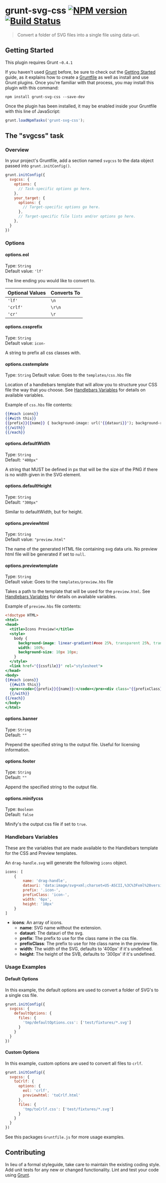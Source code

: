 # grunt-svg-css [![NPM version](https://badge.fury.io/js/grunt-svg-css.svg)](http://badge.fury.io/js/grunt-svg-css) [![Build Status](https://travis-ci.org/psyrendust/grunt-svg-css.svg)](https://travis-ci.org/psyrendust/grunt-svg-css)

> Convert a folder of SVG files into a single file using data-uri.

## Getting Started
This plugin requires Grunt `~0.4.1`

If you haven't used [Grunt](http://gruntjs.com/) before, be sure to check out the [Getting Started](http://gruntjs.com/getting-started) guide, as it explains how to create a [Gruntfile](http://gruntjs.com/sample-gruntfile) as well as install and use Grunt plugins. Once you're familiar with that process, you may install this plugin with this command:

```shell
npm install grunt-svg-css --save-dev
```

Once the plugin has been installed, it may be enabled inside your Gruntfile with this line of JavaScript:

```js
grunt.loadNpmTasks('grunt-svg-css');
```

## The "svgcss" task

### Overview
In your project's Gruntfile, add a section named `svgcss` to the data object passed into `grunt.initConfig()`.

```js
grunt.initConfig({
  svgcss: {
    options: {
      // Task-specific options go here.
    },
    your_target: {
      options: {
        // Target-specific options go here.
      },
      // Target-specific file lists and/or options go here.
    },
  }
})
```

### Options

#### options.eol
Type: `String`  
Default value: `'lf'`  

The line ending you would like to convert to.

| Optional Values | Converts To |
|-----------------|-------------|
| `'lf'`          | `\n`        |
| `'crlf'`        | `\r\n`      |
| `'cr'`          | `\r`        |


#### options.cssprefix
Type: `String`  
Default value: `icon-`  

A string to prefix all css classes with.


#### options.csstemplate

Type: `String`
Default value: Goes to the `templates/css.hbs` file

Location of a handlebars template that will allow you to structure your CSS file the way that you choose. See [Handlebars Variables](#handlebars-variables) for details on available variables.

Example of `css.hbs` file contents:

```handlebars
{{#each icons}}
{{#with this}}
{{prefix}}{{name}} { background-image: url('{{datauri}}'); background-repeat: no-repeat; }
{{/with}}
{{/each}}
```


#### options.defaultWidth
Type: `String`  
Default: `"400px"`  

A string that MUST be defined in px that will be the size of the PNG if there is no width given in the SVG element.


#### options.defaultHeight
Type: `String`  
Default: `"300px"`  

Similar to defaultWidth, but for height.


#### options.previewhtml
Type: `String`  
Default value: `"preview.html"`  

The name of the generated HTML file containing svg data uris. No preview html file will be generated if set to `null`.


#### options.previewtemplate

Type: `String`  
Default value: Goes to the `templates/preview.hbs` file  

Takes a path to the template that will be used for the `preview.html`. See [Handlebars Variables](#handlebars-variables) for details on available variables.

Example of `preview.hbs` file contents:

```handlebars
<!doctype HTML>
<html>
<head>
  <title>Icons Preview!</title>
  <style>
    body {
      background-image: linear-gradient(#eee 25%, transparent 25%, transparent), linear-gradient(#eee 25%, transparent 25%, transparent), linear-gradient(transparent 75%, #eee 75%), linear-gradient(transparent 75%, #eee 75%);
      width: 100%;
      background-size: 10px 10px;
    }
  </style>
  <link href="{{cssfile}}" rel="stylesheet">
</head>
<body>
{{#each icons}}
  {{#with this}}
  <pre><code>{{prefix}}{{name}}:</code></pre><div class="{{prefixClass}}{{name}}" style="width: {{width}}; height: {{height}};" ></div><hr/>
  {{/with}}
{{/each}}
</body>
</html>
```


#### options.banner
Type: `String`  
Default: `""`  

Prepend the specified string to the output file. Useful for licensing information.


#### options.footer
Type: `String`  
Default: `""`  

Append the specified string to the output file.


#### options.minifycss
Type: `Boolean`  
Default: `false`  

Minify's the output css file if set to `true`.


### Handlebars Variables

These are the variables that are made available to the Handlebars template for the CSS and Preview templates.

An `drag-handle.svg` will generate the following `icons` object.

```js
icons: [
    {
        name: 'drag-handle',
        datauri: 'data:image/svg+xml;charset=US-ASCII,%3C%3Fxml%20version%3D%221.0%22%20encoding%3D%22iso-8859-1%22%3F%3E%3C!DOCTYPE%20svg%20PUBLIC%20%22-%2F%2FW3C%2F%2FDTD%20SVG%201.1%20Tiny%2F%2FEN%22%20%22http%3A%2F%2Fwww.w3.org%2FGraphics%2FSVG%2F1.1%2FDTD%2Fsvg11-tiny.dtd%22%3E%3Csvg%20version%3D%221.1%22%20baseProfile%3D%22tiny%22%20id%3D%22Layer_1%22%20xmlns%3D%22http%3A%2F%2Fwww.w3.org%2F2000%2Fsvg%22%20xmlns%3Axlink%3D%22http%3A%2F%2Fwww.w3.org%2F1999%2Fxlink%22%20%20x%3D%220px%22%20y%3D%220px%22%20width%3D%226px%22%20height%3D%2210px%22%20viewBox%3D%220%200%206%2010%22%20xml%3Aspace%3D%22preserve%22%3E%3Crect%20fill%3D%22%23CDCCCC%22%20width%3D%222%22%20height%3D%222%22%2F%3E%3Crect%20x%3D%224%22%20fill%3D%22%23CDCCCC%22%20width%3D%222%22%20height%3D%222%22%2F%3E%3Crect%20y%3D%224%22%20fill%3D%22%23CDCCCC%22%20width%3D%222%22%20height%3D%222%22%2F%3E%3Crect%20x%3D%224%22%20y%3D%224%22%20fill%3D%22%23CDCCCC%22%20width%3D%222%22%20height%3D%222%22%2F%3E%3Crect%20y%3D%228%22%20fill%3D%22%23CDCCCC%22%20width%3D%222%22%20height%3D%222%22%2F%3E%3Crect%20x%3D%224%22%20y%3D%228%22%20fill%3D%22%23CDCCCC%22%20width%3D%222%22%20height%3D%222%22%2F%3E%3Cg%3E%3C%2Fg%3E%3Cg%3E%3C%2Fg%3E%3Cg%3E%3C%2Fg%3E%3Cg%3E%3C%2Fg%3E%3Cg%3E%3C%2Fg%3E%3Cg%3E%3C%2Fg%3E%3C%2Fsvg%3E',
        prefix: '.icon-',
        prefixClass: 'icon-',
        width: '6px',
        height: '10px'
    }
]
```

* __icons__: An array of icons.
    - __name__: SVG name without the extension.
    - __datauri__: The datauri of the svg.
    - __prefix__: The prefix to use for the class name in the css file.
    - __prefixClass__: The prefix to use for hte class name in the preview file.
    - __width__: The width of the SVG, defaults to '400px' if it's undefined.
    - __height__: The height of the SVB, defaults to '300px' if it's undefined.


### Usage Examples

#### Default Options
In this example, the default options are used to convert a folder of SVG's to a single css file.

```js
grunt.initConfig({
  svgcss: {
    defaultOptions: {
      files: {
        'tmp/defaultOptions.css': ['test/fixtures/*.svg']
      }
    }
  }
})
```

#### Custom Options
In this example, custom options are used to convert all files to `crlf`.

```js
grunt.initConfig({
  svgcss: {
    toCrlf: {
      options: {
        eol: 'crlf',
        previewhtml: 'toCrlf.html'
      },
      files: {
        'tmp/toCrlf.css': ['test/fixtures/*.svg']
      }
    }
  }
})
```

See this packages `Gruntfile.js` for more usage examples.

## Contributing
In lieu of a formal styleguide, take care to maintain the existing coding style. Add unit tests for any new or changed functionality. Lint and test your code using [Grunt](http://gruntjs.com/).
